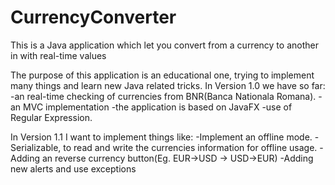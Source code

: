 # CurrencyConverter
This is a Java application which let you convert from a currency to another in with real-time values

The purpose of this application is an educational one, trying to implement many things and learn new Java related tricks.
In Version 1.0 we have so far:
-an real-time checking of currencies from BNR(Banca Nationala Romana).
-an MVC implementation
-the application is based on JavaFX
-use of Regular Expression.

In Version 1.1 I want to implement things like:
-Implement an offline mode.
-Serializable, to read and write the currencies information for offline usage.
-Adding an reverse currency button(Eg. EUR->USD -> USD->EUR)
-Adding new alerts and use exceptions
